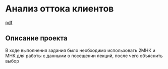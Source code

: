 # Анализ оттока клиентов
[pdf](https://github.com/123yaroslav/portfolio/blob/main/Econometrics%20project/Econometrics.pdf)
## Описание проекта
В ходе выполнения задания было необходимо использовать 2МНК и МНК для работы с данными о посещении лекций, после чего объяснить выбор


